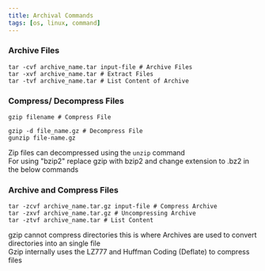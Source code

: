 ```yaml
---
title: Archival Commands
tags: [os, linux, command]
---
```


### Archive Files

````shell
tar -cvf archive_name.tar input-file # Archive Files
tar -xvf archive_name.tar # Extract Files
tar -tvf archive_name.tar # List Content of Archive
````

### Compress/ Decompress Files

````shell
gzip filename # Compress File

gzip -d file_name.gz # Decompress File
gunzip file-name.gz
````

Zip files can decompressed using the `unzip` command  
For using "bzip2" replace gzip with bzip2 and change extension to .bz2 in the below commands

### Archive and Compress Files

````shell
tar -zcvf archive_name.tar.gz input-file # Compress Archive
tar -zxvf archive_name.tar.gz # Uncompressing Archive
tar -ztvf archive_name.tar # List Content
````

gzip cannot compress directories this is where Archives are used to  convert directories into an single file  
Gzip internally uses the LZ777 and Huffman Coding (Deflate) to compress files